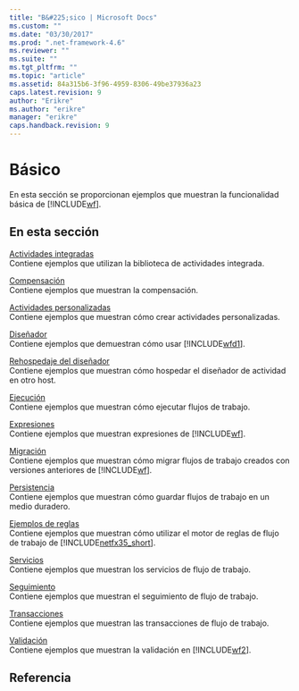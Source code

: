 ```yaml
---
title: "B&#225;sico | Microsoft Docs"
ms.custom: ""
ms.date: "03/30/2017"
ms.prod: ".net-framework-4.6"
ms.reviewer: ""
ms.suite: ""
ms.tgt_pltfrm: ""
ms.topic: "article"
ms.assetid: 84a315b6-3f96-4959-8306-49be37936a23
caps.latest.revision: 9
author: "Erikre"
ms.author: "erikre"
manager: "erikre"
caps.handback.revision: 9
---
```

# B&#225;sico
En esta sección se proporcionan ejemplos que muestran la funcionalidad básica de [!INCLUDE[wf](../../../../includes/wf-md.md)].  
  
## En esta sección  
 [Actividades integradas](../../../../docs/framework/windows-workflow-foundation/samples/built-in-activities.md)  
 Contiene ejemplos que utilizan la biblioteca de actividades integrada.  
  
 [Compensación](../../../../docs/framework/windows-workflow-foundation/samples/compensation-samples.md)  
 Contiene ejemplos que muestran la compensación.  
  
 [Actividades personalizadas](../../../../docs/framework/windows-workflow-foundation/samples/custom-activities.md)  
 Contiene ejemplos que muestran cómo crear actividades personalizadas.  
  
 [Diseñador](../../../../docs/framework/windows-workflow-foundation/samples/designer.md)  
 Contiene ejemplos que demuestran cómo usar [!INCLUDE[wfd1](../../../../includes/wfd1-md.md)].  
  
 [Rehospedaje del diseñador](../../../../docs/framework/windows-workflow-foundation/samples/designer-rehosting.md)  
 Contiene ejemplos que muestran cómo hospedar el diseñador de actividad en otro host.  
  
 [Ejecución](../../../../docs/framework/windows-workflow-foundation/samples/execution.md)  
 Contiene ejemplos que muestran cómo ejecutar flujos de trabajo.  
  
 [Expresiones](../../../../docs/framework/windows-workflow-foundation/samples/expressions.md)  
 Contiene ejemplos que muestran expresiones de [!INCLUDE[wf](../../../../includes/wf-md.md)].  
  
 [Migración](../../../../docs/framework/windows-workflow-foundation/samples/migration.md)  
 Contiene ejemplos que muestran cómo migrar flujos de trabajo creados con versiones anteriores de [!INCLUDE[wf](../../../../includes/wf-md.md)].  
  
 [Persistencia](../../../../docs/framework/windows-workflow-foundation/samples/persistence.md)  
 Contiene ejemplos que muestran cómo guardar flujos de trabajo en un medio duradero.  
  
 [Ejemplos de reglas](../../../../docs/framework/windows-workflow-foundation/samples/rules-samples.md)  
 Contiene ejemplos que muestran cómo utilizar el motor de reglas de flujo de trabajo de [!INCLUDE[netfx35_short](../../../../includes/netfx35-short-md.md)].  
  
 [Servicios](../../../../docs/framework/windows-workflow-foundation/samples/services.md)  
 Contiene ejemplos que muestran los servicios de flujo de trabajo.  
  
 [Seguimiento](../../../../docs/framework/windows-workflow-foundation/samples/tracking.md)  
 Contiene ejemplos que muestran el seguimiento de flujo de trabajo.  
  
 [Transacciones](../../../../docs/framework/windows-workflow-foundation/samples/basic-transactions.md)  
 Contiene ejemplos que muestran las transacciones de flujo de trabajo.  
  
 [Validación](../../../../docs/framework/windows-workflow-foundation/samples/validation.md)  
 Contiene ejemplos que muestran la validación en [!INCLUDE[wf2](../../../../includes/wf2-md.md)].  
  
## Referencia